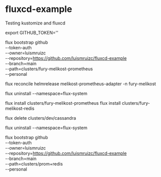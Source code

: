 # fluxcd-example
Testing kustomize and fluxcd

export GITHUB_TOKEN=''

  flux bootstrap github \
  --token-auth \
  --owner=luismruizc \
  --repository=https://github.com/luismruizc/fluxcd-example \
  --branch=main \
  --path=clusters/fury-melikost-prometheus \
  --personal

flux reconcile helmrelease melikost-prometheus-adapter -n fury-melikost

flux uninstall --namespace=flux-system

flux install clusters/fury-melikost-prometheus
flux install clusters/fury-melikost-redis 

flux delete clusters/dev/cassandra

flux uninstall --namespace=flux-system


  flux bootstrap github \
  --token-auth \
  --owner=luismruizc \
  --repository=https://github.com/luismruizc/fluxcd-example \
  --branch=main \
  --path=clusters/prom+redis \
  --personal